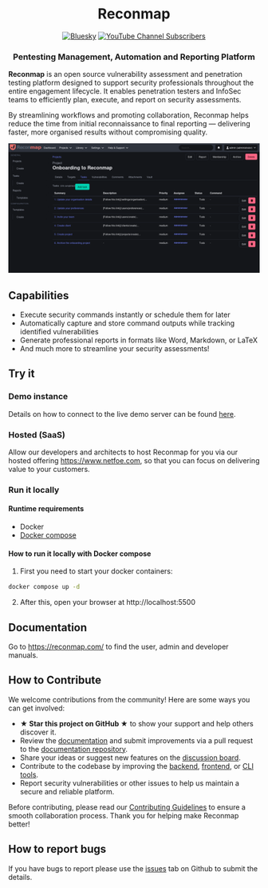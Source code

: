 <div style="text-align: center;">

<h1>Reconmap</h1>

[![Bluesky](https://img.shields.io/badge/dynamic/json?url=https%3A%2F%2Fpublic.api.bsky.app%2Fxrpc%2Fapp.bsky.actor.getProfile%2F%3Factor%3Dnetfoe.com&query=%24.followersCount&style=social&logo=bluesky&label=Follow%20us%20on%20BlueSky&style=flat)](https://bsky.app/profile/netfoe.com)
[![YouTube Channel Subscribers](https://img.shields.io/youtube/channel/subscribers/UCKJM12YKHqvvATHkdIKopeQ?style=flat&logo=youtube&label=Subscribe%20to%20our%20YouTube%20channel&link=https%3A%2F%2Fwww.youtube.com%2Freconmap)](https://www.youtube.com/reconmap)

<h3>Pentesting Management, Automation and Reporting Platform</h3>
</div>

<p><strong>Reconmap</strong> is an open source vulnerability assessment and penetration testing platform designed to support security professionals throughout the entire engagement lifecycle. It enables penetration testers and InfoSec teams to efficiently plan, execute, and report on security assessments.</p>

<p>By streamlining workflows and promoting collaboration, Reconmap helps reduce the time from initial reconnaissance to final reporting — delivering faster, more organised results without compromising quality.</p>

![Reconmap's screenshot](images/screenshot.png)

## Capabilities

- Execute security commands instantly or schedule them for later
- Automatically capture and store command outputs while tracking identified vulnerabilities
- Generate professional reports in formats like Word, Markdown, or LaTeX
- And much more to streamline your security assessments!

## Try it

### Demo instance

Details on how to connect to the live demo server can be found [here](https://reconmap.com/overview/live-demo/).

### Hosted (SaaS)

Allow our developers and architects to host Reconmap for you via our hosted offering https://www.netfoe.com, so that you can focus on delivering value to your customers.

### Run it locally

#### Runtime requirements

- Docker
- [Docker compose](https://docs.docker.com/compose/install/)

#### How to run it locally with Docker compose

1. First you need to start your docker containers:

```sh
docker compose up -d
```

2. After this, open your browser at http://localhost:5500

## Documentation

Go to <https://reconmap.com/> to find the user, admin and developer manuals.

## How to Contribute

We welcome contributions from the community! Here are some ways you can get involved:

- **★ Star this project on GitHub ★** to show your support and help others discover it.
- Review the [documentation](https://reconmap.com) and submit improvements via a pull request to the [documentation repository](https://github.com/reconmap/documentation).
- Share your ideas or suggest new features on the [discussion board](https://github.com/reconmap/reconmap/discussions).
- Contribute to the codebase by improving the [backend](https://github.com/reconmap/rest-api), [frontend](https://github.com/reconmap/web-client), or [CLI tools](https://github.com/reconmap/command-line-tools).
- Report security vulnerabilities or other issues to help us maintain a secure and reliable platform.

Before contributing, please read our [Contributing Guidelines](https://github.com/reconmap/.github/blob/main/CONTRIBUTING.md) to ensure a smooth collaboration process. Thank you for helping make Reconmap better!

## How to report bugs

If you have bugs to report please use the [issues](https://github.com/reconmap/reconmap/issues) tab on Github to submit the details.

